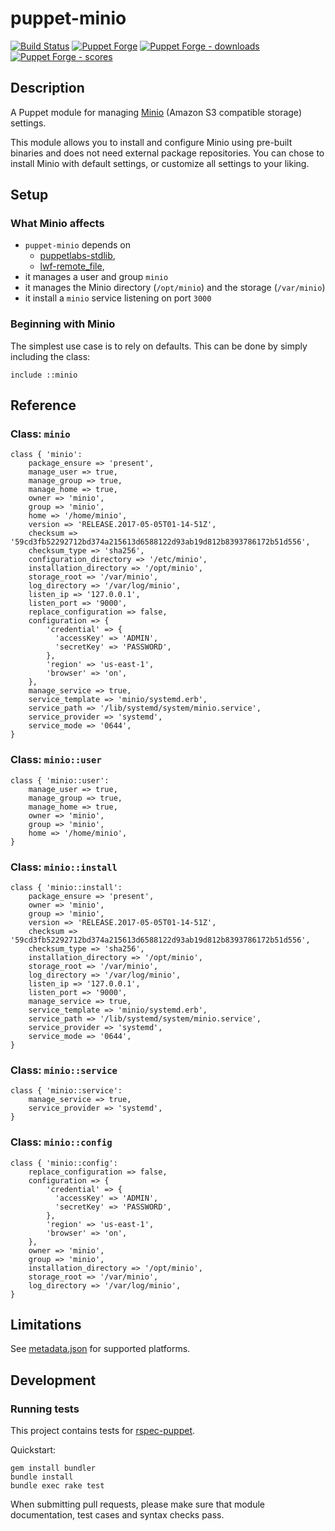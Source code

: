 # puppet-minio

[![Build Status][build-shield]][build-status]
[![Puppet Forge][forge-shield]][forge-minio]
[![Puppet Forge - downloads][forge-shield-dl]][forge-minio]
[![Puppet Forge - scores][forge-shield-sc]][forge-minio]

## Description

A Puppet module for managing [Minio][minio] (Amazon S3 compatible storage)
settings.

This module allows you to install and configure Minio using pre-built binaries
and does not need external package repositories. You can chose to install Minio
with default settings, or customize all settings to your liking.

## Setup

### What Minio affects

- `puppet-minio` depends on
  - [puppetlabs-stdlib][puppetlabs-stdlib],
  - [lwf-remote_file][lwf-remote_file],
- it manages a user and group `minio`
- it manages the Minio directory (`/opt/minio`) and the storage (`/var/minio`)
- it install a `minio` service listening on port `3000`

### Beginning with Minio

The simplest use case is to rely on defaults. This can be done by simply
including the class:

```puppet
include ::minio
```

## Reference

### Class: `minio`

```puppet
class { 'minio':
    package_ensure => 'present',
    manage_user => true,
    manage_group => true,
    manage_home => true,
    owner => 'minio',
    group => 'minio',
    home => '/home/minio',
    version => 'RELEASE.2017-05-05T01-14-51Z',
    checksum => '59cd3fb52292712bd374a215613d6588122d93ab19d812b8393786172b51d556',
    checksum_type => 'sha256',
    configuration_directory => '/etc/minio',
    installation_directory => '/opt/minio',
    storage_root => '/var/minio',
    log_directory => '/var/log/minio',
    listen_ip => '127.0.0.1',
    listen_port => '9000',
    replace_configuration => false,
    configuration => {
        'credential' => {
          'accessKey' => 'ADMIN',
          'secretKey' => 'PASSWORD',
        },
        'region' => 'us-east-1',
        'browser' => 'on',
    },
    manage_service => true,
    service_template => 'minio/systemd.erb',
    service_path => '/lib/systemd/system/minio.service',
    service_provider => 'systemd',
    service_mode => '0644',
}
```

### Class: `minio::user`

```puppet
class { 'minio::user':
    manage_user => true,
    manage_group => true,
    manage_home => true,
    owner => 'minio',
    group => 'minio',
    home => '/home/minio',
}
```

### Class: `minio::install`

```puppet
class { 'minio::install':
    package_ensure => 'present',
    owner => 'minio',
    group => 'minio',
    version => 'RELEASE.2017-05-05T01-14-51Z',
    checksum => '59cd3fb52292712bd374a215613d6588122d93ab19d812b8393786172b51d556',
    checksum_type => 'sha256',
    installation_directory => '/opt/minio',
    storage_root => '/var/minio',
    log_directory => '/var/log/minio',
    listen_ip => '127.0.0.1',
    listen_port => '9000',
    manage_service => true,
    service_template => 'minio/systemd.erb',
    service_path => '/lib/systemd/system/minio.service',
    service_provider => 'systemd',
    service_mode => '0644',
}
```

### Class: `minio::service`

```puppet
class { 'minio::service':
    manage_service => true,
    service_provider => 'systemd',
}
```

### Class: `minio::config`

```puppet
class { 'minio::config':
    replace_configuration => false,
    configuration => {
        'credential' => {
          'accessKey' => 'ADMIN',
          'secretKey' => 'PASSWORD',
        },
        'region' => 'us-east-1',
        'browser' => 'on',
    },
    owner => 'minio',
    group => 'minio',
    installation_directory => '/opt/minio',
    storage_root => '/var/minio',
    log_directory => '/var/log/minio',
}
```

## Limitations

See [metadata.json](metadata.json) for supported platforms.

## Development

### Running tests

This project contains tests for [rspec-puppet][puppet-rspec].

Quickstart:

```console
gem install bundler
bundle install
bundle exec rake test
```

When submitting pull requests, please make sure that module documentation,
test cases and syntax checks pass.

[minio]: https://minio.io
[puppetlabs-stdlib]: https://github.com/puppetlabs/puppetlabs-stdlib
[lwf-remote_file]: https://github.com/lwf/puppet-remote_file
[puppet-rspec]: http://rspec-puppet.com/

[build-status]: https://travis-ci.org/kogitoapp/puppet-minio
[build-shield]: https://travis-ci.org/kogitoapp/puppet-minio.png?branch=master
[forge-minio]: https://forge.puppetlabs.com/kogitoapp/minio
[forge-shield]: https://img.shields.io/puppetforge/v/kogitoapp/minio.svg
[forge-shield-dl]: https://img.shields.io/puppetforge/dt/kogitoapp/minio.svg
[forge-shield-sc]: https://img.shields.io/puppetforge/f/kogitoapp/minio.svg
